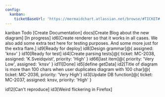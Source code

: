 ```yaml
---
config:
  kanban:
    ticketBaseUrl: 'https://mermaidchart.atlassian.net/browse/#TICKET#'
---
```

kanban
  Todo
    [Create Documentation]
    docs[Create Blog about the new diagram]
  [In progress]
    id6[Create renderer so that it works in all cases. We also add some extra text here for testing purposes. And some more just for the extra flare.]
  id9[Ready for deploy]
    id8[Design grammar]@{ assigned: 'knsv' }
  id10[Ready for test]
    id4[Create parsing tests]@{ ticket: MC-2038, assigned: 'K.Sveidqvist', priority: 'High' }
    id66[last item]@{ priority: 'Very Low', assigned: 'knsv' }
  id11[Done]
    id5[define getData]
    id2[Title of diagram is more than 100 chars when user duplicates diagram with 100 char]@{ ticket: MC-2036, priority: 'Very High'}
    id3[Update DB function]@{ ticket: MC-2037, assigned: knsv, priority: 'High' }

  id12[Can't reproduce]
    id3[Weird flickering in Firefox]
